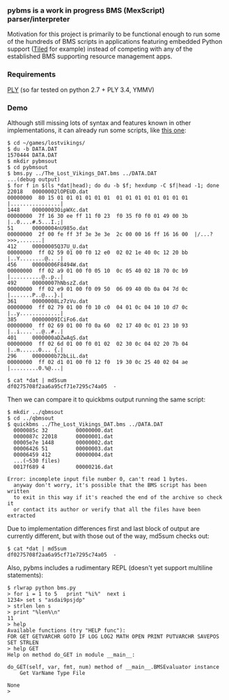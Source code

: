 
### pybms is a work in progress BMS (MexScript) parser/interpreter

Motivation for this project is primarily to be functional enough to run some of
the hundreds of BMS scripts in applications featuring embedded Python support
([Tiled](https://github.com/stt/tiled/wiki/Python-scripts) for example) instead of
competing with any of the established BMS supporting resource management apps.

### Requirements

[PLY](http://www.dabeaz.com/ply/) (so far tested on python 2.7 + PLY 3.4, YMMV)

### Demo

Although still missing lots of syntax and features known in other implementations, it
can already run some scripts, like [this one](http://aluigi.altervista.org/papers/bms/xentax_cs/The_Lost_Vikings_DAT.bms):

    $ cd ~/games/lostvikings/
    $ du -b DATA.DAT
    1570444 DATA.DAT
    $ mkdir pybmsout
    $ cd pybmsout
    $ bms.py ../The_Lost_Vikings_DAT.bms ../DATA.DAT
    ...(debug output)
    $ for f in $(ls *dat|head); do du -b $f; hexdump -C $f|head -1; done
    22018   00000002lOPEUD.dat
    00000000  80 15 01 01 01 01 01 01  01 01 01 01 01 01 01 01  |................|
    1448    00000003OipWXc.dat
    00000000  7f 16 30 ee ff 11 f0 23  f0 35 f0 f0 01 49 00 3b  |..0....#.5...I.;|
    51      00000004nU985o.dat
    00000000  2f 00 fe ff 3f 3e 3e 3e  2c 00 00 16 ff 16 16 00  |/...?>>>,.......|
    412     00000005Q37U_U.dat
    00000000  ff 02 59 01 00 f0 12 e0  02 02 1e 40 0c 12 20 bb  |..Y........@.. .|
    456     00000006F8494W.dat
    00000000  ff 02 a9 01 00 f0 05 10  0c 05 40 02 18 70 0c b9  |..........@..p..|
    492     00000007hNbszZ.dat
    00000000  ff 02 e9 01 00 f0 09 50  06 09 40 0b 0a 04 7d 0c  |.......P..@...}.|
    361     00000008Lz7zVu.dat
    00000000  ff 02 79 01 00 f0 10 c0  04 01 0c 04 10 10 d7 0c  |..y.............|
    385     00000009ICiFo6.dat
    00000000  ff 02 69 01 00 f0 0a 60  02 17 40 0c 01 23 10 93  |..i....`..@..#..|
    401     0000000aDZwAqS.dat
    00000000  ff 02 6d 01 00 f0 01 02  02 30 0c 04 02 20 7b 04  |..m......0... {.|
    296     0000000b72bLiL.dat
    00000000  ff 02 d1 01 00 f0 12 f0  19 30 0c 25 40 02 04 ae  |.........0.%@...|

    $ cat *dat | md5sum
    df0275708f2aa6a95cf71e7295c74a05  -

Then we can compare it to quickbms output running the same script:

    $ mkdir ../qbmsout
    $ cd ../qbmsout
    $ quickbms ../The_Lost_Vikings_DAT.bms ../DATA.DAT
      0000085c 32         00000000.dat
      0000087c 22018      00000001.dat
      00005e7e 1448       00000002.dat
      00006426 51         00000003.dat
      00006459 412        00000004.dat
      ...(~530 files)
      0017f689 4          00000216.dat

    Error: incomplete input file number 0, can't read 1 bytes.
      anyway don't worry, it's possible that the BMS script has been written
      to exit in this way if it's reached the end of the archive so check it
      or contact its author or verify that all the files have been extracted

Due to implementation differences first and last block of output are currently
different, but with those out of the way, md5sum checks out:

    $ cat *dat | md5sum
    df0275708f2aa6a95cf71e7295c74a05  -

Also, pybms includes a rudimentary REPL (doesn't yet support multiline statements):

    $ rlwrap python bms.py 
    > for i = 1 to 5   print "%i%"  next i
    1234> set s "asdai9psjdp"
    > strlen len s
    > print "%len%\n"
    11
    > help
    Available functions (try "HELP func"): 
    FOR GET GETVARCHR GOTO IF LOG LOG2 MATH OPEN PRINT PUTVARCHR SAVEPOS SET STRLEN
    > help GET
    Help on method do_GET in module __main__:
    
    do_GET(self, var, fmt, num) method of __main__.BMSEvaluator instance
        Get VarName Type File
    
    None
    > 
    


